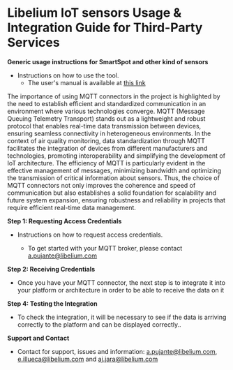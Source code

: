 # Libelium IoT sensors Usage & Integration Guide for Third-Party Services

**Generic usage instructions for SmartSpot and other kind of sensors**

- Instructions on how to use the tool.
    - The user's manual is available at [this link](assets/HOPU_MQTT.pdf)
    
The importance of using MQTT connectors in the project is highlighted by the need to establish efficient and standardized communication in an environment where various technologies converge. MQTT (Message Queuing Telemetry Transport) stands out as a lightweight and robust protocol that enables real-time data transmission between devices, ensuring seamless connectivity in heterogeneous environments. In the context of air quality monitoring, data standardization through MQTT facilitates the integration of devices from different manufacturers and technologies, promoting interoperability and simplifying the development of IoT architecture. The efficiency of MQTT is particularly evident in the effective management of messages, minimizing bandwidth and optimizing the transmission of critical information about sensors. Thus, the choice of MQTT connectors not only improves the coherence and speed of communication but also establishes a solid foundation for scalability and future system expansion, ensuring robustness and reliability in projects that require efficient real-time data management.

**Step 1: Requesting Access Credentials**

- Instructions on how to request access credentials.

  - To get started with your MQTT broker, please contact a.pujante@libelium.com

**Step 2: Receiving Credentials**

- Once you have your MQTT connector, the next step is to integrate it into your platform or architecture in order to be able to receive the data on it

**Step 4: Testing the Integration**

- To check the integration, it will be necessary to see if the data is arriving correctly to the       platform and can be displayed correctly..

**Support and Contact**

- Contact for support, issues and information: a.pujante@libelium.com, e.illueca@libelium.com and aj.jara@libelium.com
